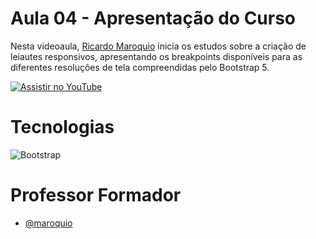 
# Aula 04 - Apresentação do Curso

Nesta videoaula, [Ricardo Maroquio](https://github.com/maroquio) inicia os estudos sobre a criação de leiautes responsivos, apresentando os breakpoints disponíveis para as diferentes resoluções de tela compreendidas pelo Bootstrap 5.

[![Assistir no YouTube](https://img.youtube.com/vi/0SgDNUiN78U/maxresdefault.jpg)](https://youtu.be/0SgDNUiN78U)

# Tecnologias

![Bootstrap](https://img.shields.io/badge/Bootstrap-6d11ea?style=for-the-badge&logo=bootstrap&logoColor=white)


# Professor Formador

- [@maroquio](https://github.com/maroquio)